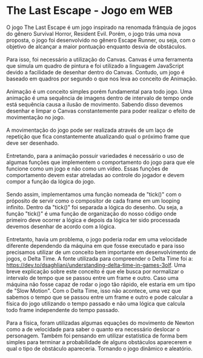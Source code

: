 # The Last Escape - Jogo em WEB

O jogo The Last Escape é um jogo inspirado na renomada frânquia de jogos do gênero Survival Horror, Resident Evil. Porém, o jogo trás uma nova proposta, o jogo foi desenvolvido no gênero Escape Runner, ou seja, com o objetivo de alcançar a maior pontuação enquanto desvia de obstáculos.
<br>
<br>
Para isso, foi necessário a utilização do Canvas. Canvas é uma ferramenta que simula um quadro de pintura e foi utilizado a linguagem JavaScript devido a facilidade de desenhar dentro do Canvas. Contudo, um jogo é baseado em quadros por segundo o que nos leva ao conceito de Animação.
<br>
<br>
Animação é um conceito simples porém fundamental para todo jogo. Uma animação é uma sequência de imagens dentro de intervalo de tempo onde está sequência causa a ilusão de movimento. Sabendo disso devemos desenhar e limpar o Canvas constantemente para poder realizar o efeito de movimentação no jogo.
<br>
<br>
A movimentação do jogo pode ser realizada através de um laço de repetição que fica constantemente atualizando qual o próximo frame que deve ser desenhado.
<br>
<br>
Entretando, para a animação possuir variedades é necessário o uso de algumas funções que implementem o comportamento do jogo para que ele funcione como um jogo e não como um vídeo. Essas funções de comportamento devem estar atreladas ao controle do jogador e devem compor a função da lógica do jogo.
<br>
<br>
Sendo assim, implementamos uma função nomeada de "tick()" com o próposito de servir como o compositor de cada frame em um looping infinito. Dentro da "tick()" foi separada a lógica do desenho. Ou seja, a função "tick()" é uma função de organização do nosso código onde primeiro deve ocorrer a lógica e depois da lógica ter sido processada devemos desenhar de acordo com a lógica.
<br>
<br>
Entretanto, havia um problema, o jogo poderia rodar em uma velocidade diferente dependendo da máquina em que fosse executado e para isso precisamos utilizar de um conceito bem importante em desenvolvimento de jogos, o Delta Time. A fonte utilizada para compreender o Delta Time foi a: https://dev.to/dsaghliani/understanding-delta-time-in-games-3olf. Uma breve explicação sobre este conceito é que ele busca por normalizar o intervalo de tempo que se passou entre um frame e outro. Caso uma máquina não fosse capaz de rodar o jogo tão rápido, ele estaria em um tipo de "Slow Motion". Com o Delta Time, isso não acontece, uma vez que sabemos o tempo que se passou entre um frame e outro e pode calcular a física do jogo utilizando o tempo passado e não uma lógica que calcula todo frame independente do tempo passado.
<br>
<br>
Para a física, foram utilizadas algumas equações do movimento de Newton como a de velocidade para saber o quanto era necessário deslocar o personagem. Também foi pensando em utilizar estatística de forma bem simples para terminar a probabilidade de alguns obstáculos aparecerem e qual o tipo de obstáculo apareceria. Tornando o jogo dinâmico e aleatório.
